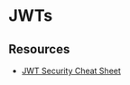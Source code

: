 # JWTs

## Resources
* [JWT Security Cheat Sheet](https://assets.pentesterlab.com/jwt_security_cheatsheet/jwt_security_cheatsheet.pdf)
